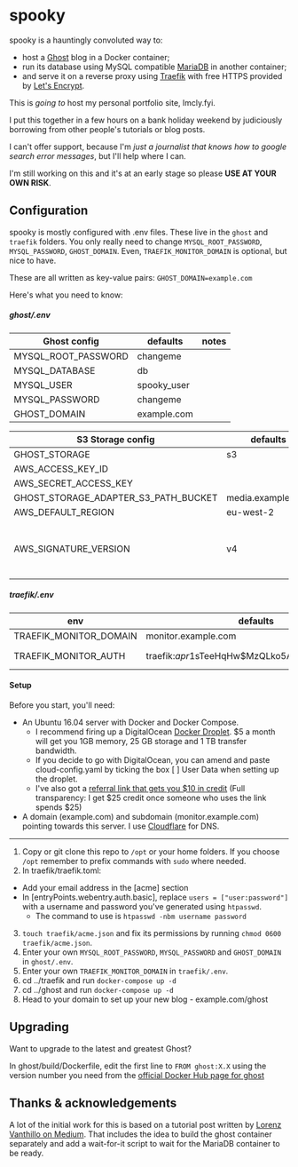 # spooky

spooky is a hauntingly convoluted way to:

- host a [Ghost](https://ghost.org/) blog in a Docker container;
- run its database using MySQL compatible [MariaDB](https://mariadb.org/) in another container;
- and serve it on a reverse proxy using [Traefik](https://traefik.io/) with free HTTPS provided by [Let's Encrypt](https://letsencrypt.org/).

This is _going to_ host my personal portfolio site, lmcly.fyi.

I put this together in a few hours on a bank holiday weekend by judiciously borrowing from other people's tutorials or blog posts.

I can't offer support, because I'm _just a journalist that knows how to google search error messages_, but I'll help where I can.

I'm still working on this and it's at an early stage so please **USE AT YOUR OWN RISK**.

## Configuration

spooky is mostly configured with .env files. These live in the `ghost` and `traefik` folders. You only really need to change `MYSQL_ROOT_PASSWORD`, `MYSQL_PASSWORD`, `GHOST_DOMAIN`. Even, `TRAEFIK_MONITOR_DOMAIN` is optional, but nice to have.

These are all written as key-value pairs: `GHOST_DOMAIN=example.com`

Here's what you need to know:

##### ghost/.env

Ghost config        | defaults    | notes
--------------------|-------------|-------------------
MYSQL_ROOT_PASSWORD | changeme    |
MYSQL_DATABASE      | db          |
MYSQL_USER          | spooky_user |
MYSQL_PASSWORD      | changeme    |
GHOST_DOMAIN        | example.com |

S3 Storage config                    | defaults          | notes
-------------------------------------|-------------------|------
GHOST_STORAGE                        | s3                |
AWS_ACCESS_KEY_ID                    |                   |
AWS_SECRET_ACCESS_KEY                |                   |  
GHOST_STORAGE_ADAPTER_S3_PATH_BUCKET | media.example.com |
AWS_DEFAULT_REGION                   | eu-west-2         |
AWS_SIGNATURE_VERSION                | v4                | Needed for most newer zones

##### traefik/.env

env                    | defaults            | notes
-----------------------|---------------------|-------------------
TRAEFIK_MONITOR_DOMAIN | monitor.example.com | optional
TRAEFIK_MONITOR_AUTH   | traefik:$apr1$sTeeHqHw$MzQLko5A3UUoqEzC/a.FT0 | u: traefik p:password

#### Setup

Before you start, you'll need:

- An Ubuntu 16.04 server with Docker and Docker Compose.
  - I recommend firing up a DigitalOcean [Docker Droplet](https://www.digitalocean.com/products/one-click-apps/docker/). $5 a month will get you 1GB memory, 25 GB storage
and 1 TB transfer bandwidth.
  - If you decide to go with DigitalOcean, you can amend and paste cloud-config.yaml by ticking the box [ ] User Data when setting up the droplet.
  - I've also got a [referral link that gets you $10 in credit](https://m.do.co/c/8107dde738c1) (Full transparency: I get $25 credit once someone who uses the link spends $25)
- A domain (example.com) and subdomain (monitor.example.com) pointing towards this server. I use [Cloudflare](cloudflare.com) for DNS.
---
1. Copy or git clone this repo to `/opt` or your home folders. If you choose `/opt` remember to prefix commands with `sudo` where needed.
2. In traefik/traefik.toml:
  - Add your email address in the [acme] section
  - In [entryPoints.webentry.auth.basic], replace `users = ["user:password"]` with a username and password you've generated using `htpasswd`.
    - The command to use is `htpasswd -nbm username password`
3. `touch traefik/acme.json` and fix its permissions by running `chmod 0600 traefik/acme.json`.
4. Enter your own `MYSQL_ROOT_PASSWORD`, `MYSQL_PASSWORD` and `GHOST_DOMAIN` in `ghost/.env`.
5. Enter your own `TRAEFIK_MONITOR_DOMAIN` in `traefik/.env`.
6. cd ../traefik and run `docker-compose up -d`
7. cd ../ghost and run `docker-compose up -d`
8. Head to your domain to set up your new blog - example.com/ghost

## Upgrading

Want to upgrade to the latest and greatest Ghost?

In ghost/build/Dockerfile, edit the first line to `FROM ghost:X.X` using the version number you need from the [official Docker Hub page for ghost](https://hub.docker.com/_/ghost/)

## Thanks & acknowledgements

A lot of the initial work for this is based on a tutorial post written by [Lorenz Vanthillo on Medium](https://medium.com/@lvthillo/deploy-ghost-publishing-platform-and-mysql-using-docker-compose-601b4b95afe7). That includes the idea to build the ghost container separately and add a wait-for-it script to wait for the MariaDB container to be ready.
